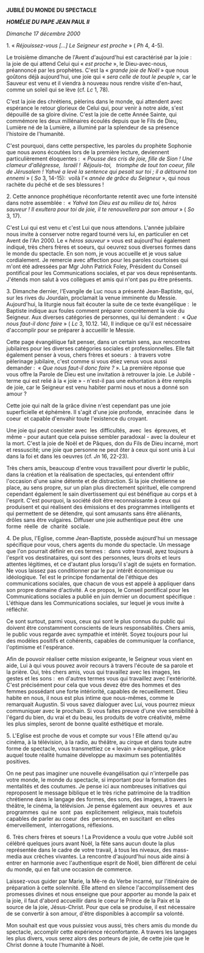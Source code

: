 **JUBILÉ DU MONDE DU SPECTACLE**

***HOMÉLIE DU PAPE JEAN PAUL II***

*Dimanche 17 décembre 2000*

1. « *Réjouissez-vous [...] Le Seigneur est proche* » ( *Ph* 4, 4-5).

Le troisième dimanche de l'Avent d'aujourd'hui est caractérisé par la joie :  la joie de qui attend Celui qui « *est proche* », le Dieu-avec-nous, préannoncé par les prophètes. C'est la « *grande joie de Noël* » que nous goûtons déjà aujourd'hui, une joie qui « *sera celle de tout le peuple* », car le Sauveur est venu et il viendra à nouveau nous rendre visite d'en-haut, comme un soleil qui se lève (cf. *Lc* 1, 78).

C'est la joie des chrétiens, pèlerins dans le monde, qui attendent avec espérance le retour glorieux de Celui qui, pour venir à notre aide, s'est dépouillé de sa gloire divine. C'est la joie de cette Année Sainte, qui commémore les deux millénaires écoulés depuis que le Fils de Dieu, Lumière né de la Lumière, a illuminé par la splendeur de sa présence l'histoire de l'humanité.

C'est pourquoi, dans cette perspective, les paroles du prophète Sophonie que nous avons écoutées lors de la première lecture, deviennent particulièrement éloquentes :  « *Pousse des cris de joie, fille de Sion ! Une clameur d'allégresse,  Israël !  Réjouis-toi,   triomphe de tout ton coeur, fille de Jérusalem ! Yahvé a levé la sentence qui pesait sur toi ; il a détourné ton ennemi* » ( *So* 3, 14-15):  voilà l'« *année de grâce du Seigneur* », qui nous rachète du péché et de ses blessures !

2. Cette annonce prophétique réconfortante retentit avec une forte intensité dans notre assemblée :  « *Yahvé ton Dieu est au milieu de toi, héros sauveur ! Il exultera pour toi de joie, il te renouvellera par son amour* » ( *So* 3, 17).

C'est Lui qui est venu et c'est Lui que nous attendons. L'année jubilaire nous invite à conserver notre regard tourné vers lui, en particulier en cet Avent de l'An 2000. Le « *héros sauveur* » vous est aujourd'hui également indiqué, très chers frères et soeurs, qui oeuvrez sous diverses formes dans le monde du spectacle. En son nom, je vous accueille et je vous salue cordialement. Je remercie avec affection pour les paroles courtoises qui m'ont été adressées par Mgr John Patrick Foley, Président du Conseil pontifical pour les Communications sociales, et par vos deux représentants. J'étends mon salut à vos collègues et amis qui n'ont pas pu être présents.

3. Dimanche dernier, l'Evangile de Luc nous a présenté Jean-Baptiste, qui, sur les rives du Jourdain, proclamait la venue imminente du Messie. Aujourd'hui, la liturgie nous fait écouter la suite de ce texte évangélique :  le Baptiste indique aux foules comment préparer concrètement la voie du Seigneur. Aux diverses catégories de personnes, qui lui demandent :  « *Que nous faut-il donc faire* » ( *Lc* 3, 10.12. 14), Il indique ce qu'il est nécessaire d'accomplir pour se préparer à accueillir le Messie.

Cette page évangélique fait penser, dans un certain sens, aux rencontres jubilaires pour les diverses catégories sociales et professionnelles. Elle fait également penser à vous, chers frères et soeurs :  à travers votre pèlerinage jubilaire, c'est comme si vous étiez venus vous aussi demander :  « *Que nous faut-il donc faire ?* ». La première réponse que vous offre la Parole de Dieu est une invitation à retrouver la joie. Le Jubilé - terme qui est relié à la « joie » - n'est-il pas une exhortation à être remplis de joie, car le Seigneur est venu habiter parmi nous et nous a donné son amour ?

Cette joie qui naît de la grâce divine n'est cependant pas une joie superficielle et éphémère. Il s'agit d'une joie profonde,  enracinée  dans  le  coeur  et capable d'envahir toute l'existence du croyant.

Une joie qui peut coexister avec  les  difficultés,  avec  les  épreuves, et même - pour autant que cela puisse sembler paradoxal - avec la douleur et la mort. C'est la joie de Noël et de Pâques, don du Fils de Dieu incarné, mort et ressuscité; une joie que personne ne peut ôter à ceux qui sont unis à Lui dans la foi et dans les oeuvres (cf. *Jn* 16, 22-23).

Très chers amis, beaucoup d'entre vous travaillent pour divertir le public, dans la création et la réalisation de spectacles, qui entendent offrir l'occasion d'une saine détente et de distraction. Si la joie chrétienne se place, au sens propre, sur un plan plus directement spirituel, elle comprend cependant également le sain divertissement qui est bénéfique au corps et à l'esprit. C'est pourquoi, la société doit être reconnaissante à ceux qui produisent et qui réalisent des émissions et des programmes intelligents et qui permettent de se détendre, qui sont amusants sans être aliénants, drôles sans être vulgaires. Diffuser une joie authentique peut être  une  forme  réelle  de  charité  sociale.

4. De plus, l'Eglise, comme Jean-Baptiste, possède aujourd'hui un message spécifique pour vous, chers agents du monde du spectacle. Un message que l'on pourrait définir en ces termes :  dans votre travail, ayez toujours à l'esprit vos destinataires, qui sont des personnes, leurs droits et leurs attentes légitimes, et ce d'autant plus lorsqu'il s'agit de sujets en formation. Ne vous laissez pas conditionner par le pur intérêt économique ou idéologique. Tel est le principe fondamental de l'éthique des communications sociales, que chacun de vous est appelé à appliquer dans son propre domaine d'activité. A ce propos, le Conseil pontifical pour les Communications sociales a publié en juin dernier un document spécifique :  L'éthique dans les Communications sociales, sur lequel je vous invite à réfléchir.

Ce sont surtout, parmi vous, ceux qui sont le plus connus du public qui doivent être constamment conscients de leurs responsabilités. Chers amis, le public vous regarde avec sympathie et intérêt. Soyez toujours pour lui des modèles positifs et cohérents, capables de communiquer la confiance, l'optimisme et l'espérance.

Afin de pouvoir réaliser cette mission exigeante, le Seigneur vous vient en aide, Lui à qui vous pouvez avoir recours à travers l'écoute de sa parole et la prière. Oui, très chers amis, vous qui travaillez avec les images, les gestes et les sons :  en d'autres termes vous qui travaillez avec l'extériorité. C'est précisément pour cela que vous devez être des hommes et des femmes possédant une forte intériorité, capables de recueillement. Dieu habite en nous, il nous est plus intime que nous-mêmes, comme le remarquait Augustin. Si vous savez dialoguer avec Lui, vous pourrez mieux communiquer avec le prochain. Si vous faites preuve d'une vive sensibilité à l'égard du bien, du vrai et du beau, les produits de votre créativité, même les plus simples, seront de bonne qualité esthétique et morale.

5. L'Eglise est proche de vous et compte sur vous ! Elle attend qu'au cinéma, à la télévision, à la radio, au théâtre, au cirque et dans toute autre forme de spectacle, vous transmettiez ce « levain » évangélique, grâce auquel toute réalité humaine développe au maximum ses potentialités positives.

On ne peut pas imaginer une nouvelle évangélisation qui n'interpelle pas votre monde, le monde du spectacle, si important pour la formation des mentalités et des coutumes. Je pense ici aux nombreuses initiatives qui reproposent le message biblique et le très riche patrimoine de la tradition chrétienne dans le langage des formes, des sons, des images, à travers le théâtre, le cinéma, la télévision. Je pense également aux  oeuvres  et  aux  programmes  qui ne  sont  pas  explicitement  religieux, mais toutefois capables de parler au coeur  des  personnes, en suscitant  en elles émerveillement,  interrogations, réflexions.

6. Très chers frères et soeurs ! La Providence a voulu que votre Jubilé soit célébré quelques jours avant Noël, la fête sans aucun doute la plus représentée dans le cadre de votre travail, à tous les niveaux, des mass-media aux crèches vivantes. La rencontre d'aujourd'hui nous aide ainsi à entrer en harmonie avec l'authentique esprit de Noël, bien différent de celui du monde, qui en fait une occasion de commerce.

Laissez-vous guider par Marie, la Mè-re du Verbe incarné, sur l'itinéraire de préparation à cette solennité. Elle attend en silence l'accomplissement des promesses divines et nous enseigne que pour apporter au monde la paix et la joie, il faut d'abord accueillir dans le coeur le Prince de la Paix et la source de la joie, Jésus-Christ. Pour que cela se produise, il est nécessaire de se convertir à son amour, d'être disponibles à accomplir sa volonté.

Mon souhait est que vous puissiez vous aussi, très chers amis du monde du spectacle, accomplir cette expérience réconfortante. A travers les langages les plus divers, vous serez alors des porteurs de joie, de cette joie que le Christ donne à toute l'humanité à Noël.